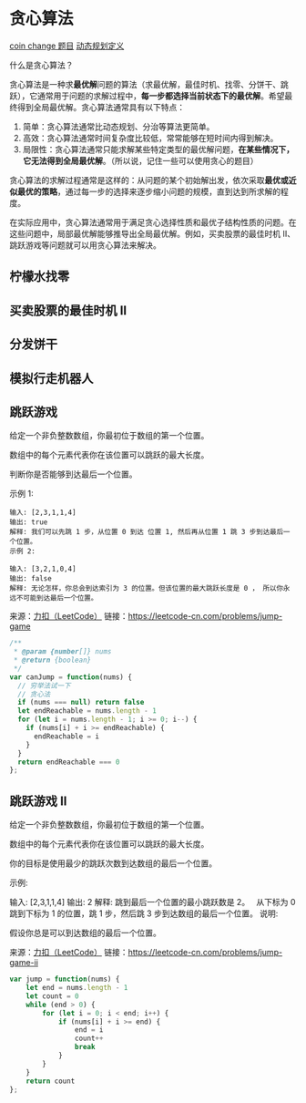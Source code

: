 # 贪心算法
[coin change 题目](https://leetcode-cn.com/problems/coin-change/)
[动态规划定义](https://zh.wikipedia.org/wiki/%E5%8A%A8%E6%80%81%E8%A7%84%E5%88%92)

什么是贪心算法？

贪心算法是一种求**最优解**问题的算法（求最优解，最佳时机、找零、分饼干、跳跃），它通常用于问题的求解过程中，**每一步都选择当前状态下的最优解**。希望最终得到全局最优解。贪心算法通常具有以下特点：

1. 简单：贪心算法通常比动态规划、分治等算法更简单。
2. 高效：贪心算法通常时间复杂度比较低，常常能够在短时间内得到解决。
3. 局限性：贪心算法通常只能求解某些特定类型的最优解问题，**在某些情况下，它无法得到全局最优解**。（所以说，记住一些可以使用贪心的题目）

贪心算法的求解过程通常是这样的：从问题的某个初始解出发，依次采取**最优或近似最优的策略**，通过每一步的选择来逐步缩小问题的规模，直到达到所求解的程度。

在实际应用中，贪心算法通常用于满足贪心选择性质和最优子结构性质的问题。在这些问题中，局部最优解能够推导出全局最优解。例如，买卖股票的最佳时机 II、跳跃游戏等问题就可以用贪心算法来解决。

## 柠檬水找零

## 买卖股票的最佳时机 II
## 分发饼干
## 模拟行走机器人
## 跳跃游戏
给定一个非负整数数组，你最初位于数组的第一个位置。

数组中的每个元素代表你在该位置可以跳跃的最大长度。

判断你是否能够到达最后一个位置。

示例 1:
```
输入: [2,3,1,1,4]
输出: true
解释: 我们可以先跳 1 步，从位置 0 到达 位置 1, 然后再从位置 1 跳 3 步到达最后一个位置。
示例 2:

输入: [3,2,1,0,4]
输出: false
解释: 无论怎样，你总会到达索引为 3 的位置。但该位置的最大跳跃长度是 0 ， 所以你永远不可能到达最后一个位置。
```
来源：[力扣（LeetCode）](https://leetcode-cn.com/problems/jump-game)
链接：https://leetcode-cn.com/problems/jump-game

```js
/**
 * @param {number[]} nums
 * @return {boolean}
 */
var canJump = function(nums) {
  // 穷举法试一下
  // 贪心法
  if (nums === null) return false
  let endReachable = nums.length - 1
  for (let i = nums.length - 1; i >= 0; i--) {
    if (nums[i] + i >= endReachable) {
      endReachable = i
    }
  }
  return endReachable === 0
};
```

## 跳跃游戏 II
给定一个非负整数数组，你最初位于数组的第一个位置。

数组中的每个元素代表你在该位置可以跳跃的最大长度。

你的目标是使用最少的跳跃次数到达数组的最后一个位置。

示例:

输入: [2,3,1,1,4]
输出: 2
解释: 跳到最后一个位置的最小跳跃数是 2。
     从下标为 0 跳到下标为 1 的位置，跳 1 步，然后跳 3 步到达数组的最后一个位置。
说明:

假设你总是可以到达数组的最后一个位置。

来源：[力扣（LeetCode）](https://leetcode-cn.com/problems/jump-game-ii)
链接：https://leetcode-cn.com/problems/jump-game-ii
```js
var jump = function(nums) {
    let end = nums.length - 1
    let count = 0
    while (end > 0) {
        for (let i = 0; i < end; i++) {
            if (nums[i] + i >= end) {
                end = i
                count++
                break
            }
        }
    }
    return count
};
```
